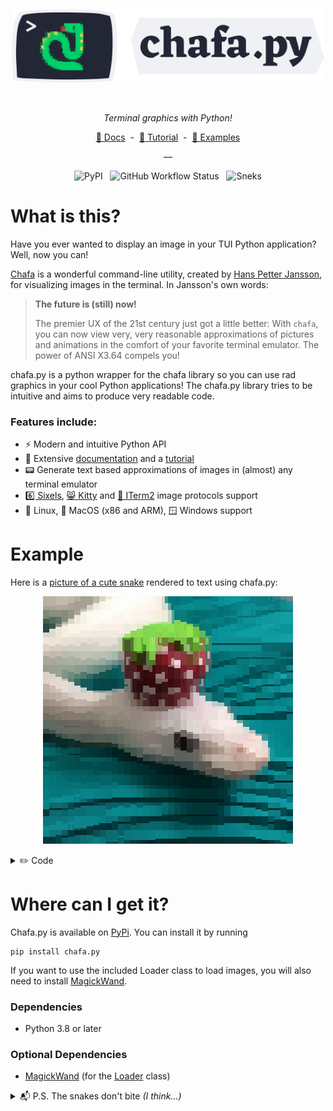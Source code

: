 <div align="center" >
  <p>&nbsp;</p>
  <img width=500 alt="chafa.py" src="https://github.com/GuardKenzie/chafa.py/blob/main/img/logo.svg?raw=true">
  <p>&nbsp;</p>
  <p>
    <em>Terminal graphics with Python!</em>
  </p>
  <p>
      <a href="https://chafapy.mage.black/">📙 Docs</a>&nbsp;&nbsp;-&nbsp;&nbsp;<a href="https://chafapy.mage.black/usage/tutorial.html">🌱 Tutorial</a>&nbsp;&nbsp;-&nbsp;&nbsp;<a href="https://chafapy.mage.black/usage/examples.html">💾 Examples</a>
  </p>
 <p>—</p>
  <p>
    <img alt="PyPI" src="https://img.shields.io/pypi/v/chafa.py?label=version&style=flat-square">
    &nbsp;
    <img alt="GitHub Workflow Status" src="https://img.shields.io/github/actions/workflow/status/GuardKenzie/chafa.py/build_wheels.yml?style=flat-square">
    &nbsp;
    <img alt="Sneks" src="https://img.shields.io/badge/snakes%20go-sssss-cbd446?style=flat-square">  
  </p>
</div>

# What is this?

Have you ever wanted to display an image in your TUI Python application? Well, now you can!

[Chafa](https://hpjansson.org/chafa/) is a wonderful command-line utility, 
created by [Hans Petter Jansson](https://hpjansson.org/), for visualizing 
images in the terminal. In Jansson's own words:
  
> **The future is (still) now!**
>
>  The premier UX of the 21st century just got a little better: 
> With `chafa`, you can now view very, very reasonable approximations 
> of pictures and animations in the comfort of your favorite terminal 
> emulator. The power of ANSI X3.64 compels you!

chafa.py is a python wrapper for the chafa library so you can use rad graphics in your cool Python applications! The chafa.py library tries to be intuitive and aims to produce very readable code.

### Features include:

- ⚡ Modern and intuitive Python API
- 📖 Extensive [documentation](https://chafapy.mage.black) and a [tutorial](https://chafapy.mage.black/usage/tutorial.html)
- 📟 Generate text based approximations of images in (almost) any terminal emulator
- [6️⃣ Sixels](https://www.arewesixelyet.com/), [😸 Kitty](https://sw.kovidgoyal.net/kitty/graphics-protocol/) and [🍎 ITerm2](https://iterm2.com/documentation-images.html) image protocols support
- 🐧 Linux, 🍎 MacOS (x86 and ARM), 🪟 Windows support

# Example

Here is a [picture of a cute snake](https://chafapy.mage.black/_images/snake.jpg) rendered to text using chafa.py:

<div align="center">
  <img src="https://github.com/GuardKenzie/chafa.py/blob/main/img/readme_snake.jpg?raw=true"></img>
</div>
<p></p>
<details>
  <summary>✏️ Code</summary>

  For more examples, head on over to the docs at [chafapy.mage.black](https://chafapy.mage.black).
  
  ```python
  from chafa import *
  from chafa.loader import Loader

  # The font ratio of JetBrains Mono (width/height)
  FONT_RATIO = 11/24

  # Create a canvas config
  config = CanvasConfig()

  # Configure the canvas geometry
  config.width  = 40
  config.height = 40

  # Load the snake
  image = Loader("./snake.jpg")

  # Configure the ideal canvas geometry based on our FONT_RATIO
  config.calc_canvas_geometry(
     image.width,
     image.height,
     FONT_RATIO
  )

  # Init the canvas
  canvas = Canvas(config)

  # Draw to the canvs
  canvas.draw_all_pixels(
     image.pixel_type,
     image.get_pixels(),
     image.width, image.height,
     image.rowstride
  )

  # Print the output
  output = canvas.print()

  print(output.decode())
  ```
</details>


# Where can I get it?

Chafa.py is available on [PyPi](https://pypi.org/project/chafa.py/). You can install it by running

```
pip install chafa.py
```

If you want to use the included Loader class to load images, you will also need to install [MagickWand](https://imagemagick.org/script/magick-wand.php).

### Dependencies

- Python 3.8 or later

### Optional Dependencies


- [MagickWand](https://imagemagick.org/script/magick-wand.php) (for the [Loader](https://chafapy.mage.black/api/Loader.html) class)

<details>
<summary>📬 P.S. The snakes don't bite <em>(I think...)</em></summary>
    🐍🐍🐍🐍🐍
</details> 
